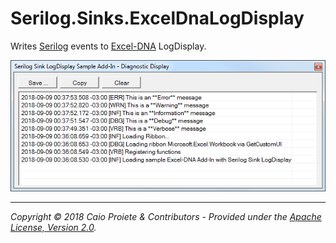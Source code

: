 # Serilog.Sinks.ExcelDnaLogDisplay

Writes [Serilog](https://serilog.net) events to [Excel-DNA](https://excel-dna.net) LogDisplay.

![Excel-DNA LogDisplay window screenshot](assets/exceldna-logdisplay-window.png)

---

_Copyright &copy; 2018 Caio Proiete & Contributors - Provided under the [Apache License, Version 2.0](http://apache.org/licenses/LICENSE-2.0.html)._
